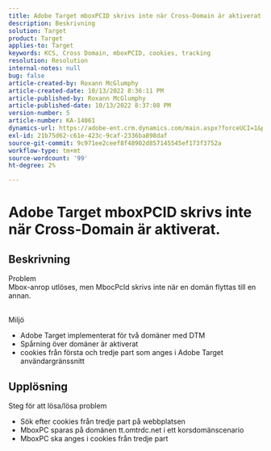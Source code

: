 ```yaml
---
title: Adobe Target mboxPCID skrivs inte när Cross-Domain är aktiverat.
description: Beskrivning
solution: Target
product: Target
applies-to: Target
keywords: KCS, Cross Domain, mboxPCID, cookies, tracking
resolution: Resolution
internal-notes: null
bug: false
article-created-by: Roxann McGlumphy
article-created-date: 10/13/2022 8:36:11 PM
article-published-by: Roxann McGlumphy
article-published-date: 10/13/2022 8:37:08 PM
version-number: 5
article-number: KA-14061
dynamics-url: https://adobe-ent.crm.dynamics.com/main.aspx?forceUCI=1&pagetype=entityrecord&etn=knowledgearticle&id=3513a2ab-364b-ed11-bba1-000d3a3064b8
exl-id: 21b75d62-c61e-423c-9caf-2336ba898daf
source-git-commit: 9c971ee2ceef8f48902d857145545ef173f3752a
workflow-type: tm+mt
source-wordcount: '99'
ht-degree: 2%

---
```


# Adobe Target mboxPCID skrivs inte när Cross-Domain är aktiverat.

## Beskrivning

Problem<br>
Mbox-anrop utlöses, men MbocPcId skrivs inte när en domän flyttas till en annan.


<br>Miljö<br>
- Adobe Target implementerat för två domäner med DTM
- Spårning över domäner är aktiverat
- cookies från första och tredje part som anges i Adobe Target användargränssnitt



## Upplösning

Steg för att lösa/lösa problem
- Sök efter cookies från tredje part på webbplatsen
- MboxPC sparas på domänen tt.omtrdc.net i ett korsdomänscenario
- MboxPC ska anges i cookies från tredje part
